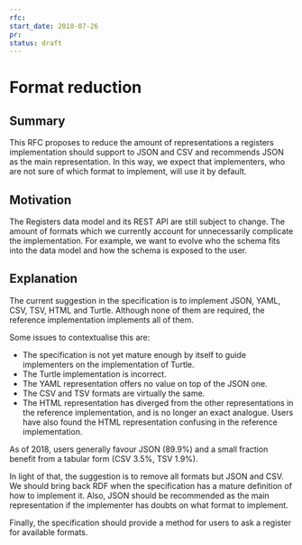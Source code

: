```yaml
---
rfc:
start_date: 2018-07-26
pr:
status: draft
---
```


# Format reduction

## Summary

This RFC proposes to reduce the amount of representations a registers
implementation should support to JSON and CSV and recommends JSON as the main
representation. In this way, we expect that implementers, who are not sure of
which format to implement, will use it by default.

## Motivation

The Registers data model and its REST API are still subject to change. The
amount of formats which we currently account for unnecessarily complicate the
implementation. For example, we want to evolve who the schema fits into the
data model and how the schema is exposed to the user.


## Explanation

The current suggestion in the specification is to implement JSON, YAML, CSV,
TSV, HTML and Turtle. Although none of them are required, the reference
implementation implements all of them.

Some issues to contextualise this are:

* The specification is not yet mature enough by itself to guide implementers on
  the implementation of Turtle.
* The Turtle implementation is incorrect.
* The YAML representation offers no value on top of the JSON one.
* The CSV and TSV formats are virtually the same.
* The HTML representation has diverged from the other representations in the
  reference implementation, and is no longer an exact analogue. Users have
  also found the HTML representation confusing in the reference
  implementation.

As of 2018, users generally favour JSON (89.9%) and a small fraction benefit
from a tabular form (CSV 3.5%, TSV 1.9%).

In light of that, the suggestion is to remove all formats but JSON and CSV.
We should bring back RDF when the specification has a mature definition of how to
implement it. Also, JSON should be recommended as the main representation if
the implementer has doubts on what format to implement.

Finally, the specification should provide a method for users to ask a register
for available formats.
